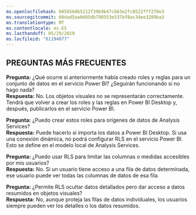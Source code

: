 ```yaml
---
ms.openlocfilehash: b05b5b0b5212f39b9b47cb63e2fc8522fff2f8e3
ms.sourcegitcommit: 60dad5aa0d85db790553e537bf8ac34ee3289ba3
ms.translationtype: MT
ms.contentlocale: es-ES
ms.lasthandoff: 05/29/2019
ms.locfileid: "61194077"
---
```

## <a name="faq"></a>PREGUNTAS MÁS FRECUENTES
**Pregunta:** ¿Qué ocurre si anteriormente había creado roles y reglas para un conjunto de datos en el servicio Power BI? ¿Seguirán funcionando si no hago nada?  
**Respuesta:** No. Los objetos visuales no se representarán correctamente. Tendrá que volver a crear los roles y las reglas en Power BI Desktop y, después, publicarlos en el servicio Power BI.

**Pregunta:** ¿Puedo crear estos roles para orígenes de datos de Analysis Services?  
**Respuesta:** Puede hacerlo si importa los datos a Power BI Desktop. Si usa una conexión dinámica, no podrá configurar RLS en el servicio Power BI. Esto se define en el modelo local de Analysis Services.

**Pregunta:** ¿Puedo usar RLS para limitar las columnas o medidas accesibles por mis usuarios?  
**Respuesta:** No. Si un usuario tiene acceso a una fila de datos determinada, ese usuario puede ver todas las columnas de datos de esa fila.

**Pregunta:** ¿Permite RLS ocultar datos detallados pero dar acceso a datos resumidos en objetos visuales?  
**Respuesta:** No, aunque proteja las filas de datos individuales, los usuarios siempre pueden ver los detalles o los datos resumidos.

